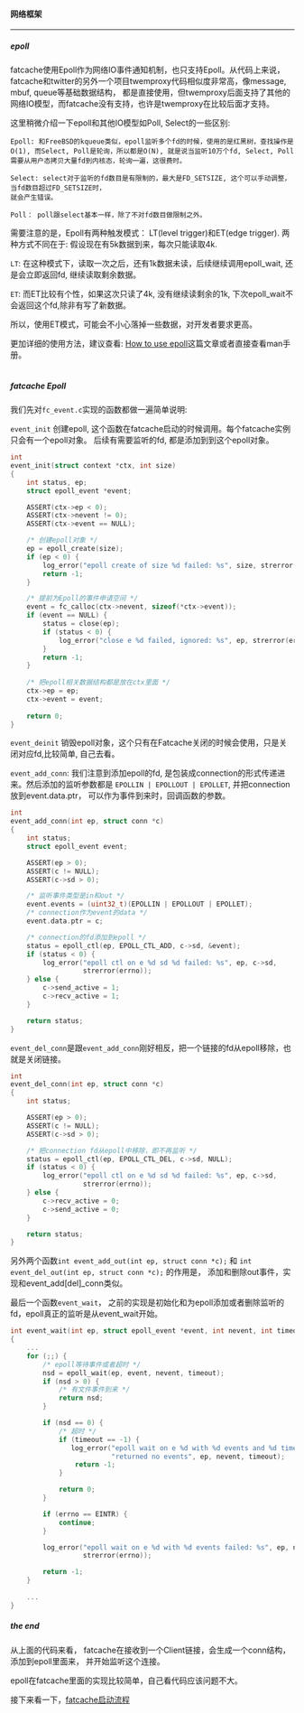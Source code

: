 #### 网络框架 ####

------------------------

##### epoll #####

fatcache使用Epoll作为网络IO事件通知机制，也只支持Epoll。从代码上来说，
fatcache和twitter的另外一个项目twemproxy代码相似度非常高，像message, mbuf, queue等基础数据结构，
都是直接使用，但twemproxy后面支持了其他的网络IO模型，而fatcache没有支持，也许是twemproxy在比较后面才支持。

这里稍微介绍一下epoll和其他IO模型如Poll, Select的一些区别:

```
Epoll: 和FreeBSD的kqueue类似，epoll监听多个fd的时候，使用的是红黑树，查找操作是O(1), 而Select, Poll是轮询，所以都是O(N), 就是说当监听10万个fd, Select, Poll需要从用户态拷贝大量fd到内核态，轮询一遍，这很费时。

Select: select对于监听的fd数目是有限制的，最大是FD_SETSIZE, 这个可以手动调整，当fd数目超过FD_SETSIZE时，
就会产生错误。

Poll： poll跟select基本一样，除了不对fd数目做限制之外。
```

需要注意的是，Epoll有两种触发模式： LT(level trigger)和ET(edge trigger). 两种方式不同在于:
假设现在有5k数据到来，每次只能读取4k.

`LT`: 在这种模式下，读取一次之后，还有1k数据未读，后续继续调用epoll_wait, 还是会立即返回fd, 继续读取剩余数据。

`ET`: 而ET比较有个性，如果这次只读了4k, 没有继续读剩余的1k, 下次epoll_wait不会返回这个fd,除非有写了新数据。

所以，使用ET模式，可能会不小心落掉一些数据，对开发者要求更高。

更加详细的使用方法，建议查看: [How to use epoll](https://banu.com/blog/2/how-to-use-epoll-a-complete-example-in-c/)这篇文章或者直接查看man手册。
<br />
<br />

##### fatcache Epoll #####

我们先对`fc_event.c`实现的函数都做一遍简单说明:

`event_init` 创建epoll, 这个函数在fatcache启动的时候调用。每个fatcache实例只会有一个epoll对象。
后续有需要监听的fd, 都是添加到到这个epoll对象。
```c
int
event_init(struct context *ctx, int size)
{
    int status, ep; 
    struct epoll_event *event;

    ASSERT(ctx->ep < 0); 
    ASSERT(ctx->nevent != 0); 
    ASSERT(ctx->event == NULL);

    /* 创建epoll对象 */
    ep = epoll_create(size);
    if (ep < 0) {
        log_error("epoll create of size %d failed: %s", size, strerror(errno));
        return -1; 
    }   

    /* 提前为Epoll的事件申请空间 */
    event = fc_calloc(ctx->nevent, sizeof(*ctx->event));
    if (event == NULL) {
        status = close(ep);
        if (status < 0) {
            log_error("close e %d failed, ignored: %s", ep, strerror(errno));
        }   
        return -1; 
    }   
    
    /* 把epoll相关数据结构都是放在ctx里面 */
    ctx->ep = ep; 
    ctx->event = event;
    
    return 0;   
}
```

`event_deinit` 销毁epoll对象，这个只有在Fatcache关闭的时候会使用，只是关闭对应fd,比较简单, 自己去看。

`event_add_conn`: 我们注意到添加epoll的fd, 是包装成connection的形式传递进来。然后添加的监听参数都是
`EPOLLIN | EPOLLOUT | EPOLLET`, 并把connection放到event.data.ptr， 可以作为事件到来时，回调函数的参数。
```c
int
event_add_conn(int ep, struct conn *c)
{
    int status;
    struct epoll_event event;

    ASSERT(ep > 0);
    ASSERT(c != NULL);
    ASSERT(c->sd > 0);

    /* 监听事件类型是in和out */
    event.events = (uint32_t)(EPOLLIN | EPOLLOUT | EPOLLET);
    /* connection作为event的data */
    event.data.ptr = c;

    /* connection的fd添加到epoll */
    status = epoll_ctl(ep, EPOLL_CTL_ADD, c->sd, &event);
    if (status < 0) {
        log_error("epoll ctl on e %d sd %d failed: %s", ep, c->sd,
                  strerror(errno));
    } else {
        c->send_active = 1;
        c->recv_active = 1;
    }

    return status;
}
```

`event_del_conn`是跟`event_add_conn`刚好相反，把一个链接的fd从epoll移除，也就是关闭链接。

```c
int
event_del_conn(int ep, struct conn *c)
{
    int status;

    ASSERT(ep > 0);
    ASSERT(c != NULL);
    ASSERT(c->sd > 0);

    /* 把connection fd从epoll中移除，即不再监听 */
    status = epoll_ctl(ep, EPOLL_CTL_DEL, c->sd, NULL);
    if (status < 0) {
        log_error("epoll ctl on e %d sd %d failed: %s", ep, c->sd,
                  strerror(errno));
    } else {
        c->recv_active = 0;
        c->send_active = 0;
    }

    return status;
}
```

另外两个函数`int event_add_out(int ep, struct conn *c);` 和 `int event_del_out(int ep, struct conn *c);` 的作用是，
添加和删除out事件，实现和event_add[del]_conn类似。

最后一个函数`event_wait`， 之前的实现是初始化和为epoll添加或者删除监听的fd，epoll真正的监听是从event_wait开始。
```c
int event_wait(int ep, struct epoll_event *event, int nevent, int timeout)
{
    ...
    for (;;) {
        /* epoll等待事件或者超时 */
        nsd = epoll_wait(ep, event, nevent, timeout);
        if (nsd > 0) {
            /* 有文件事件到来 */
            return nsd;
        }

        if (nsd == 0) {
            /* 超时 */
            if (timeout == -1) {
               log_error("epoll wait on e %d with %d events and %d timeout "
                         "returned no events", ep, nevent, timeout);
                return -1;
            }

            return 0;
        }

        if (errno == EINTR) {
            continue;
        }

        log_error("epoll wait on e %d with %d events failed: %s", ep, nevent,
                  strerror(errno));

        return -1;
    }
    
    ...
}
```
##### the end #####

从上面的代码来看， fatcache在接收到一个Client链接，会生成一个conn结构，添加到epoll里面来，
并开始监听这个连接。

epoll在fatcache里面的实现比较简单，自己看代码应该问题不大。

接下来看一下，[fatcache启动流程](./main.md)
